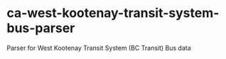 # ca-west-kootenay-transit-system-bus-parser
Parser for West Kootenay Transit System (BC Transit) Bus data
